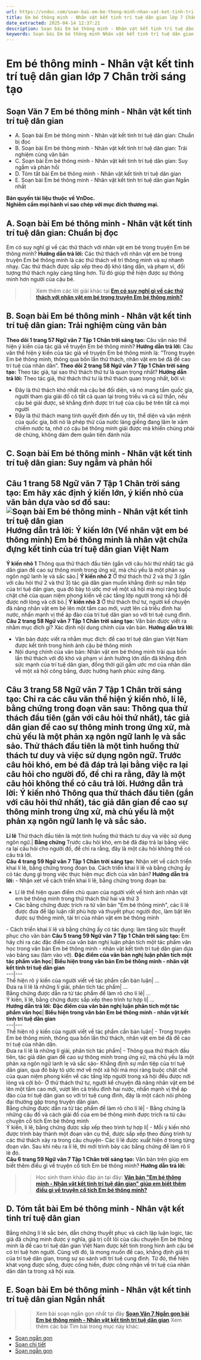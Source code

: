 ```yaml
---
url: https://vndoc.com/soan-bai-em-be-thong-minh-nhan-vat-ket-tinh-tri-tue-dan-gian-269328
title: Em bé thông minh - Nhân vật kết tinh trí tuệ dân gian lớp 7 Chân trời sáng tạo - VnDoc.com
date_extracted: 2025-04-14 12:37:21
description: Soạn bài Em bé thông minh - Nhân vật kết tinh trí tuệ dân gian nhằm giúp các em HS đạt kết quả tốt trong quá trình làm bài tập và học tập môn Ngữ văn lớp 7 sách Chân trời sáng tạo.
keywords: Soạn bài Em bé thông minh Nhân vật kết tinh trí tuệ dân gian lớp 7 Chân trời sáng tạo,Soạn Văn 7 trang 56 Chân trời sáng tạo Tập 1,Tóm tắt bài Em bé thông minh Nhân vật kết tinh trí tuệ dân gian,Ngữ văn 7 tập 1 trang 56 Chân trời sáng tạo,Soạn bài Em bé thông minh Nhân vật kết tinh trí tuệ dân gian,Soạn bài Em bé thông minh Nhân vật kết tinh trí tuệ dân gian trang 56,Em bé thông minh Nhân vật kết tinh trí tuệ dân gian trang 56
---
```


# Em bé thông minh - Nhân vật kết tinh trí tuệ dân gian lớp 7 Chân trời sáng tạo
## **Soạn Văn 7 Em bé thông minh - Nhân vật kết tinh trí tuệ dân gian**
  * A. Soạn bài Em bé thông minh - Nhân vật kết tinh trí tuệ dân gian: Chuẩn bị đọc
  * B. Soạn bài Em bé thông minh - Nhân vật kết tinh trí tuệ dân gian: Trải nghiệm cùng văn bản
  * C. Soạn bài Em bé thông minh - Nhân vật kết tinh trí tuệ dân gian: Suy ngẫm và phản hồi
  * D. Tóm tắt bài Em bé thông minh - Nhân vật kết tinh trí tuệ dân gian
  * E. Soạn bài Em bé thông minh - Nhân vật kết tinh trí tuệ dân gian Ngắn nhất

**Bản quyền tài liệu thuộc về VnDoc.  
Nghiêm cấm mọi hành vi sao chép với mục đích thương mại.**
## **A. Soạn bài Em bé thông minh - Nhân vật kết tinh trí tuệ dân gian: Chuẩn bị đọc**
Em có suy nghĩ gì về các thử thách với nhân vật em bé trong truyện Em bé thông minh?
**Hướng dẫn trả lời:**
Các thử thách với nhân vật em bé trong truyện Em bé thông minh là các thử thách về trí thông minh và sự nhanh nhạy. Các thử thách được sắp xếp theo độ khó tăng dần, và phạm vi, đối tượng thử thách ngày càng tăng hơn. Từ đó giúp thể hiện được sự thông minh hơn người của cậu bé.
>> Xem thêm các lời giải khác tại **[Em có suy nghĩ gì về các thử thách với nhân vật em bé trong truyện Em bé thông minh?](<https://vndoc.com/em-co-suy-nghi-gi-ve-cac-thu-thach-voi-nhan-vat-em-be-trong-truyen-em-be-thong-minh-278437>)**
## **B. Soạn bài Em bé thông minh - Nhân vật kết tinh trí tuệ dân gian: Trải nghiệm cùng văn bản**
**Theo dõi 1 trang 57 Ngữ văn 7 Tập 1 Chân trời sáng tạo:** Câu văn nào thể hiện ý kiến của tác giả về truyện Em bé thông minh?
**Hướng dẫn trả lời:**
Câu văn thể hiện ý kiến của tác giả về truyện Em bé thông minh là: “Trong truyện Em bé thông minh, thông qua bốn lần thử thách, nhân vật em bé đã đề cao trí tuệ của nhân dân”.
**Theo dõi 2 trang 58 Ngữ văn 7 Tập 1 Chân trời sáng tạo:** Theo tác giả, tại sao thử thách thứ tư là quan trọng nhất?
**Hướng dẫn trả lời:**
Theo tác giả, thử thách thứ tư là thử thách quan trọng nhất, bởi vì:
  * Đây là thử thách khó nhất mà cậu bé đối diện, và nó mang tầm quốc gia, người tham gia giải đố có tất cả quan lại trong triều và cả sứ thần, nếu cậu bé giải được, sẽ khẳng định được trí tuệ của cậu bé trên tất cả mọi người
  * Đây là thử thách mang tính quyết định đến uy tín, thể diện và vận mệnh của quốc gia, bởi nó là phép thử của nước láng giềng đang lăm le xâm chiếm nước ta, nhờ có cậu bé thông minh giải được mà khiến chúng phải dè chừng, không dám đem quân tiến đánh nữa

## **C. Soạn bài Em bé thông minh - Nhân vật kết tinh trí tuệ dân gian: Suy ngẫm và phản hồi**
**Câu 1 trang 58 Ngữ văn 7 Tập 1 Chân trời sáng tạo:** Em hãy xác định ý kiến lớn, ý kiến nhỏ của văn bản dựa vào sơ đồ sau:
![Soạn bài Em bé thông minh - Nhân vật kết tinh trí tuệ dân gian](https://i.vdoc.vn/data/image/2022/06/28/soan-bai-em-be-thong-minh-nhan-vat-ket-tinh-tri-tue-dan-gian-1.jpg)
**Hướng dẫn trả lời:**
**Ý kiến lớn \(Về nhân vật em bé thông minh\)** Em bé thông minh là nhân vật chứa đựng kết tinh của trí tuệ dân gian Việt Nam  
---  
**Ý kiến nhỏ 1** Thông qua thử thách đầu tiên \(gắn với câu hỏi thứ nhất\) tác giả dân gian đề cao sự thông minh trong ứng xử, mà chủ yếu là một phản xạ ngôn ngữ lanh lẹ và sắc sảo.| **Ý kiến nhỏ 2** Ở thử thách thứ 2 và thứ 3 \(gắn với câu hỏi thứ 2 và thứ 3\) tác giả dân gian muốn khẳng định sự mẫn tiệp của trí tuệ dân gian, qua đó bày tỏ ước mơ về một xã hội mà mọi ràng buộc chặt chẽ của quan niệm phong kiến về các tầng lớp người trong xã hội đề được nới lòng và cởi bỏ.| **Ý kiến nhỏ 3** Ở thử thách thứ tư, người kể chuyện đã nâng nhân vật em bé lên một tầm cao mới, vượt lên cả triều đình hai nước, nhấn mạnh vị thế áp đảo của trí tuệ dân gian so với trí tuệ cung đình.  
**Câu 2 trang 58 Ngữ văn 7 Tập 1 Chân trời sáng tạo:** Văn bản được viết ra nhằm mục đích gì? Xác định nội dung chính của văn bản.
**Hướng dẫn trả lời:**
  * Văn bản được viết ra nhằm mục đích: đề cao trí tuệ dân gian Việt Nam được kết tinh trong hình ảnh cậu bé thông minh
  * Nội dung chính của văn bản: Nhân vật em bé thông minh trải qua bốn lần thử thách với độ khó và phạm vi ảnh hưởng lớn dần đã khẳng định sức mạnh của trí tuệ dân gian, đồng thời gửi gắm ước mơ của nhân dân về một xã hội công bằng, được hưởng hạnh phúc xứng đáng.

**Câu 3 trang 58 Ngữ văn 7 Tập 1 Chân trời sáng tạo:** Chỉ ra các câu văn thể hiện ý kiến nhỏ, lí lẽ, bằng chứng trong đoạn văn sau:
Thông qua thử thách đầu tiên \(gắn với câu hỏi thứ nhất\), tác giả dân gian đề cao sự thông minh trong ứng xử, mà chủ yếu là một phản xạ ngôn ngữ lanh lẹ và sắc sảo. Thử thách đầu tiên là một tình huống thử thách tư duy và việc sử dụng ngôn ngữ. Trước câu hỏi khó, em bé đã đáp trả lại bằng việc ra lại câu hỏi cho người đố, để chỉ ra rằng, đây là một câu hỏi không thể có câu trả lời.
**Hướng dẫn trả lời:**
**Ý kiến nhỏ** Thông qua thử thách đầu tiên \(gắn với câu hỏi thứ nhất\), tác giả dân gian đề cao sự thông minh trong ứng xử, mà chủ yếu là một phản xạ ngôn ngữ lanh lẹ và sắc sảo.  
---  
**Lí lẽ** Thử thách đầu tiên là một tình huống thử thách tư duy và việc sử dụng ngôn ngữ.| **Bằng chứng** Trước câu hỏi khó, em bé đã đáp trả lại bằng việc ra lại câu hỏi cho người đố, để chỉ ra rằng, đây là một câu hỏi không thể có câu trả lời.  
**Câu 4 trang 59 Ngữ văn 7 Tập 1 Chân trời sáng tạo:** Nhận xét về cách triển khai lí lẽ, bằng chứng trong đoạn ba. Cách triển khai lí lẽ và bằng chứng ấy có tác dụng gì trong việc thực hiện mục đích của văn bản?
**Hướng dẫn trả lời:**
\- Nhận xét về cách triển khai lí lẽ, bằng chứng trong đoạn ba:
  * Lí lẽ thể hiện quan điểm chủ quan của người viết về hình ảnh nhân vật em bé thông minh trong thử thách thứ hai và thứ 3
  * Các bằng chứng được trích ra từ văn bản "Em bé thông minh", các lí lẽ được đưa để lập luận rất phù hợp và thuyết phục người đọc, làm bật lên được sự thông minh, tài trí của nhân vật em bé thông minh

\- Cách triển khai lí lẽ và bằng chứng ấy có tác dụng: làm tăng sức thuyết phục cho văn bản
**Câu 5 trang 59 Ngữ văn 7 Tập 1 Chân trời sáng tạo:** Em hãy chỉ ra các đặc điểm của văn bản nghị luận phân tích một tác phẩm văn học trong văn bản Em bé thông minh - nhân vật kết tinh trí tuệ dân gian dựa vào bảng sau \(làm vào vở\).
**Đặc điểm của văn bản nghị luận phân tích một tác phẩm văn học**| **Biểu hiện trong văn bản Em bé thông minh - nhân vật kết tinh trí tuệ dân gian**  
---|---  
Thể hiện rõ ý kiến của người viết về tác phẩm cần bàn luận| ...  
Đưa ra lí lẽ là những lí giải, phân tích tác phẩm| ...  
Bằng chứng được dẫn ra từ tác phẩm để làm rõ cho lí lẽ| ...  
Ý kiến, lí lẽ, bằng chứng được sắp xếp theo trình tự hợp lí| ...  
**Hướng dẫn trả lời:**
**Đặc điểm của văn bản nghị luận phân tích một tác phẩm văn học**| **Biểu hiện trong văn bản Em bé thông minh - nhân vật kết tinh trí tuệ dân gian**  
---|---  
Thể hiện rõ ý kiến của người viết về tác phẩm cần bàn luận| \- Trong truyện Em bé thông minh, thông qua bốn lần thử thách, nhân vật em bé đã đề cao trí tuệ của nhân dân.  
Đưa ra lí lẽ là những lí giải, phân tích tác phẩm| \- Thông qua thử thách đầu tiên, tác giả dân gian đề cao sự thông minh trong ứng xử, mà chủ yếu là một phản xạ ngôn ngữ lanh lẹ và sắc sảo\- Khẳng định sự mẫn tiệp của trí tuệ dân gian, qua đó bày tỏ ước mơ về một xã hội mà mọi ràng buộc chặt chẽ của quan niệm phong kiến về các tầng lớp người trong xã hội đều được nới lỏng và cởi bỏ\- Ở thử thách thứ tư, người kể chuyện đã nâng nhân vật em bé lên một tầm cao mới, vượt lên cả triều đình hai nước, nhấn mạnh vị thế áp đảo của trí tuệ dân gian so với trí tuệ cung đình, đây là một cách nói phóng đại thường gặp trong truyện dân gian.  
Bằng chứng được dẫn ra từ tác phẩm để làm rõ cho lí lẽ| \- Bằng chứng là những câu đố và cách giải đố của em bé thông minh được trích ra từ câu chuyện cổ tích Em bé thông minh  
Ý kiến, lí lẽ, bằng chứng được sắp xếp theo trình tự hợp lí| \- Mỗi ý kiến nhỏ được trình bày thành một đoạn văn cụ thể, được sắp xếp theo đúng trình tự các thử thách xảy ra trong câu chuyện\- Các lí lẽ được xuất hiện ở trong từng đoạn văn. Sau khi nêu ra lí lẽ, thì mới trình bày các bằng chứng để làm rõ lí lẽ đó.  
**Câu 6 trang 59 Ngữ văn 7 Tập 1 Chân trời sáng tạo:** Văn bản trên giúp em biết thêm điều gì về truyện cổ tích Em bé thông minh?
**Hướng dẫn trả lời:**
>> Học sinh tham khảo đáp án tại đây: **[Văn bản "Em bé thông minh - Nhân vật kết tinh trí tuệ dân gian" giúp em biết thêm điều gì về truyện cổ tích Em bé thông minh?](<https://vndoc.com/van-ban-tren-giup-em-biet-them-dieu-gi-ve-truyen-co-tich-em-be-thong-minh-278472>)**
## **D. Tóm tắt bài Em bé thông minh - Nhân vật kết tinh trí tuệ dân gian**
Bằng những lí lẽ sắc bén, dẫn chứng thuyết phục và cách lập luận logic, tác giả đã chứng minh được ý nghĩa, giá trị cốt lõi của câu chuyện Em bé thông minh là đề cao trí tuệ dân gian Việt Nam được kết tinh trong hình ảnh cậu bé có trí tuệ hơn người. Cùng với đó, là mong muốn đề cao, khẳng định giá trị của trí tuệ dân gian, trong sự so sánh với trí tuệ cung đình. Từ đó, thể hiện khát vọng được sống, được cống hiến, được công nhận về trí tuệ của nhân dân dân ta trong xã hội xưa.
## **E. Soạn bài Em bé thông minh - Nhân vật kết tinh trí tuệ dân gian Ngắn nhất**
>> Xem bài soạn ngắn gọn nhất tại đây **[Soạn Văn 7 Ngắn gọn bài Em bé thông minh - Nhân vật kết tinh trí tuệ dân gian](<https://vndoc.com/soan-bai-em-be-thong-minh-nhan-vat-ket-tinh-tri-tue-dan-gian-ngan-gon-269330>)**
Xem thêm các bài Tìm bài trong mục này khác:
  * [Soạn ngắn gọn](</soan-bai-em-be-thong-minh-nhan-vat-ket-tinh-tri-tue-dan-gian-ngan-gon-269330>)
  * [Soạn chi tiết](</soan-bai-hinh-anh-hoa-sen-trong-bai-ca-dao-trong-dam-gi-dep-bang-sen-269344>)
  * [Soạn ngắn gọn](</soan-bai-hinh-anh-hoa-sen-trong-bai-ca-dao-trong-dam-gi-dep-bang-sen-ngan-gon-269358>)

